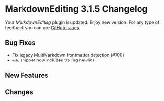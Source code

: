 # MarkdownEditing 3.1.5 Changelog

Your _MarkdownEditing_ plugin is updated. Enjoy new version. For any type of
feedback you can use [GitHub issues][issues].

## Bug Fixes

* Fix legacy MultiMarkdown frontmatter detection (#700)
* `mdc` snippet now includes trailing newline

## New Features

## Changes

[issues]: https://github.com/SublimeText-Markdown/MarkdownEditing/issues
